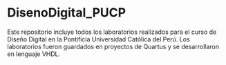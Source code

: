 # DisenoDigital_PUCP
Este repositorio incluye todos los laboratorios realizados para el curso de Diseño Digital en la Pontificia Universidad Católica del Perú. Los laboratorios fueron guardados en proyectos de Quartus y se desarrollaron en lenguaje VHDL.
